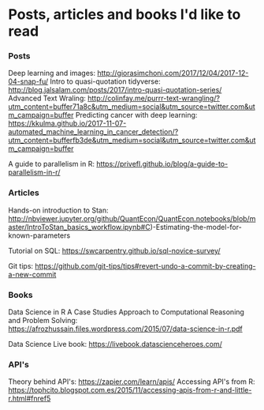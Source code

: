 # Posts, articles and books I'd like to read

### Posts
Deep learning and images: http://giorasimchoni.com/2017/12/04/2017-12-04-snap-fu/
Intro to quasi-quotation tidyverse: http://blog.jalsalam.com/posts/2017/intro-quasi-quotation-series/
Advanced Text Wraling: http://colinfay.me/purrr-text-wrangling/?utm_content=buffer71a8c&utm_medium=social&utm_source=twitter.com&utm_campaign=buffer
Predicting cancer with deep learning: https://kkulma.github.io/2017-11-07-automated_machine_learning_in_cancer_detection/?utm_content=bufferfb3de&utm_medium=social&utm_source=twitter.com&utm_campaign=buffer

A guide to parallelism in R: https://privefl.github.io/blog/a-guide-to-parallelism-in-r/

### Articles

Hands-on introduction to Stan: http://nbviewer.jupyter.org/github/QuantEcon/QuantEcon.notebooks/blob/master/IntroToStan_basics_workflow.ipynb#C)-Estimating-the-model-for-known-parameters

Tutorial on SQL: https://swcarpentry.github.io/sql-novice-survey/

Git tips: https://github.com/git-tips/tips#revert-undo-a-commit-by-creating-a-new-commit

### Books

Data Science in R
A Case Studies Approach to
Computational Reasoning
and Problem Solving: https://afrozhussain.files.wordpress.com/2015/07/data-science-in-r.pdf

Data Science Live book: https://livebook.datascienceheroes.com/

### API's

Theory behind API's: https://zapier.com/learn/apis/
Accessing API's from R: https://tophcito.blogspot.com.es/2015/11/accessing-apis-from-r-and-little-r.html#fnref5
